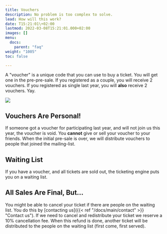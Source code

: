 ```yaml
---
title: Vouchers
description: No problem is too complex to solve.
lead: How will this work?
date: T15:21:01\+02:00
lastmod: 2022-03-08T15:21:01.000+02:00
images: []
menu: 
  docs:
    parent: "faq"
weight: "1005"
toc: false

---
```

A "voucher" is a unique code that you can use to buy a ticket. You will get one in the pre-pre-sale.
If you registered as a couple, you will receive 2 vouchers. If you registered as single last year, you will **also** receive 2 vouchers. Yay.

![](/images/how-to-voucher.gif)

## Vouchers Are Personal!

If someone got a voucher for participating last year, and will not join us this year, the voucher is void.
You **cannot** give or sell your voucher to your friends. When the initial pre-sale is over, we will distribute vouchers to people that joined the mailing-list.

## Waiting List

If you have a voucher, and all tickets are sold out, the ticketing engine puts you on a waiting list.

## All Sales Are Final, But...

You might be able to cancel your ticket if there are people on the waiting list. You do this by [contacting us]({{< ref "/docs/main/contact" >}} "Contact us"). If we need to cancel and redistribute your ticket we reserve a 10% cancellation fee.
When this refund is done, another ticket will be distributed to the people on the waiting list (first come, first served).
